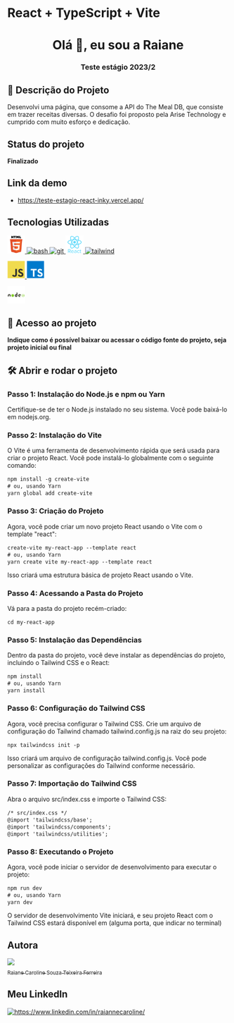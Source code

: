 # React + TypeScript + Vite

<h1 align="center">Olá 👋, eu sou a Raiane</h1> 
<h3 align="center">Teste estágio 2023/2</h3>

##  🔭 Descrição do Projeto
Desenvolvi uma página, que consome a API do The Meal DB, que consiste em trazer receitas diversas. 
O desafio foi proposto pela Arise Technology e cumprido com muito esforço e dedicação.

## Status do projeto
**Finalizado**
 
## Link da demo

- https://teste-estagio-react-inky.vercel.app/ 

## Tecnologias Utilizadas
<p align="left">
     <a href="https://www.w3.org/html/" target="_blank" rel="noreferrer"> <img src="https://raw.githubusercontent.com/devicons/devicon/master/icons/html5/html5-original-wordmark.svg" alt="html5" width="40" height="40"/> </a>
     <a href="https://www.gnu.org/software/bash/" target="_blank" rel="noreferrer"> <img src="https://www.vectorlogo.zone/logos/gnu_bash/gnu_bash-icon.svg" alt="bash" width="40" height="40"/> </a>
     <a href="https://git-scm.com/" target="_blank" rel="noreferrer"> <img src="https://www.vectorlogo.zone/logos/git-scm/git-scm-icon.svg" alt="git" width="40" height="40"/> </a>
     <a href="https://reactjs.org/" target="_blank" rel="noreferrer"> <img src="https://raw.githubusercontent.com/devicons/devicon/master/icons/react/react-original-wordmark.svg" alt="react" width="40" height="40"/> </a>
     <a href="https://tailwindcss.com/" target="_blank" rel="noreferrer"> <img src="https://www.vectorlogo.zone/logos/tailwindcss/tailwindcss-icon.svg" alt="tailwind" width="40" height="40"/> </a> </p>
     <a href="https://developer.mozilla.org/en-US/docs/Web/JavaScript" target="_blank" rel="noreferrer"> <img src="https://raw.githubusercontent.com/devicons/devicon/master/icons/javascript/javascript-original.svg" alt="javascript" width="40" height="40"/> </a>
     <a href="https://www.typescriptlang.org/" target="_blank" rel="noreferrer"> <img src="https://raw.githubusercontent.com/devicons/devicon/master/icons/typescript/typescript-original.svg" alt="typescript" width="40" height="40"/> </a> </p>
     <a href="https://nodejs.org" target="_blank" rel="noreferrer"> <img src="https://raw.githubusercontent.com/devicons/devicon/master/icons/nodejs/nodejs-original-wordmark.svg" alt="nodejs" width="40" height="40"/> </a>
</p>

## 📁 Acesso ao projeto

**Indique como é possível baixar ou acessar o código fonte do projeto, seja projeto inicial ou final**

## 🛠️ Abrir e rodar o projeto

### Passo 1: Instalação do Node.js e npm ou Yarn

Certifique-se de ter o Node.js instalado no seu sistema. Você pode baixá-lo em nodejs.org.

### Passo 2: Instalação do Vite

O Vite é uma ferramenta de desenvolvimento rápida que será usada para criar o projeto React. Você pode instalá-lo globalmente com o seguinte comando:

```
npm install -g create-vite
# ou, usando Yarn
yarn global add create-vite
```

### Passo 3: Criação do Projeto

Agora, você pode criar um novo projeto React usando o Vite com o template "react":

```
create-vite my-react-app --template react
# ou, usando Yarn
yarn create vite my-react-app --template react
```

Isso criará uma estrutura básica de projeto React usando o Vite.

### Passo 4: Acessando a Pasta do Projeto

Vá para a pasta do projeto recém-criado:

```
cd my-react-app
```

### Passo 5: Instalação das Dependências

Dentro da pasta do projeto, você deve instalar as dependências do projeto, incluindo o Tailwind CSS e o React:

```
npm install
# ou, usando Yarn
yarn install
```

### Passo 6: Configuração do Tailwind CSS

Agora, você precisa configurar o Tailwind CSS. Crie um arquivo de configuração do Tailwind chamado tailwind.config.js na raiz do seu projeto:

```
npx tailwindcss init -p
```

Isso criará um arquivo de configuração tailwind.config.js. Você pode personalizar as configurações do Tailwind conforme necessário.

### Passo 7: Importação do Tailwind CSS

Abra o arquivo src/index.css e importe o Tailwind CSS:

```
/* src/index.css */
@import 'tailwindcss/base';
@import 'tailwindcss/components';
@import 'tailwindcss/utilities';
```

### Passo 8: Executando o Projeto

Agora, você pode iniciar o servidor de desenvolvimento para executar o projeto:

```
npm run dev
# ou, usando Yarn
yarn dev
```

O servidor de desenvolvimento Vite iniciará, e seu projeto React com o Tailwind CSS estará disponível em (alguma porta, que indicar no terminal)


## Autora

[<img src="https://avatars.githubusercontent.com/u/69178860?v=4" width=115><br><sub>Raiane Caroline Souza Teixeira Ferreira</sub>](https://github.com/Raiannecaroline)

## Meu LinkedIn

<a href="https://linkedin.com/in/https://www.linkedin.com/in/raiannecaroline/" target="blank"><img align="center" src="https://raw.githubusercontent.com/rahuldkjain/github-profile-readme-generator/master/src/images/icons/Social/linked-in-alt.svg" alt="https://www.linkedin.com/in/raiannecaroline/" height="30" width="40" /></a> 

